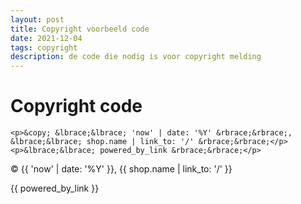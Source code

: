 ```yaml
---
layout: post
title: Copyright voorbeeld code
date: 2021-12-04
tags: copyright
description: de code die nodig is voor copyright melding
---
```

# Copyright code

```
<p>&copy; &lbrace;&lbrace; 'now' | date: '%Y' &rbrace;&rbrace;, &lbrace;&lbrace; shop.name | link_to: '/' &rbrace;&rbrace;</p>
<p>&lbrace;&lbrace; powered_by_link &rbrace;&rbrace;</p>
```

<p>&copy; {{ 'now' | date: '%Y' }}, {{ shop.name | link_to: '/' }}</p>
<p>{{ powered_by_link }}</p>
